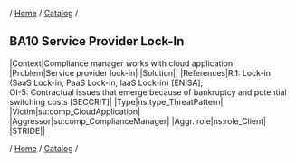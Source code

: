 / [Home](/acctp/) / [Catalog](/acctp/catalog/) /

## BA10 Service Provider Lock-In

|Context|Compliance manager works with cloud application|
|Problem|Service provider lock-in|
|Solution||
|References|R.1: Lock-in (SaaS Lock-in, PaaS Lock-in, IaaS Lock-in) [ENISA];<br /> OI-5: Contractual issues that emerge because of bankruptcy and potential switching costs [SECCRIT]|
|Type|ns:type_ThreatPattern|
|Victim|su:comp_CloudApplication|
|Aggressor|su:comp_ComplianceManager|
|Aggr. role|ns:role_Client|
|STRIDE||

/ [Home](/acctp/) / [Catalog](/acctp/catalog/) /
